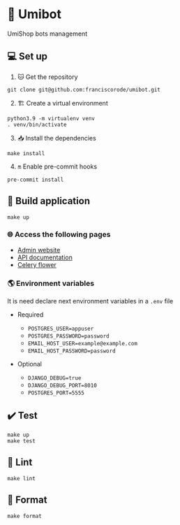# 🤖 Umibot

UmiShop bots management

## 💻 Set up

1. 🐱 Get the repository

```shell
git clone git@github.com:franciscorode/umibot.git
```

2. 🏗️ Create a virtual environment

```shell
python3.9 -m virtualenv venv
. venv/bin/activate
```

3. 📥 Install the dependencies

```shell
make install
```

4. 🔛 Enable pre-commit hooks

```shell
pre-commit install
```

## 🚀 Build application

```shell
make up
```

### 🌐 Access the following pages

- [Admin website](http://localhost:8010/admin)
- [API documentation](http://localhost:8010/swagger/)
- [Celery flower](http://localhost:5557/)

### 🌎 Environment variables

It is need declare next environment variables in a `.env` file

- Required

  - `POSTGRES_USER=appuser`
  - `POSTGRES_PASSWORD=password`
  - `EMAIL_HOST_USER=example@example.com`
  - `EMAIL_HOST_PASSWORD=password`

- Optional

  - `DJANGO_DEBUG=true`
  - `DJANGO_DEBUG_PORT=8010`
  - `POSTGRES_PORT=5555`

## ✔️ Test

```shell
make up
make test
```

## 🧹 Lint

```shell
make lint
```

## 🌟 Format

```shell
make format
```
